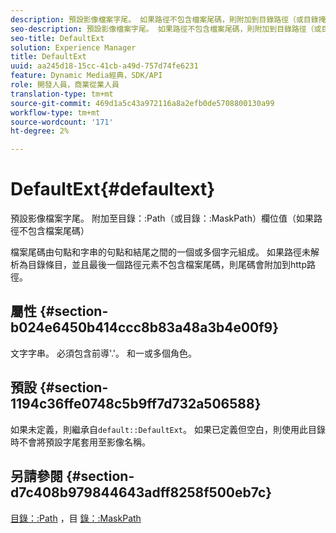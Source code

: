 ```yaml
---
description: 預設影像檔案字尾。 如果路徑不包含檔案尾碼，則附加到目錄路徑（或目錄掩碼路徑）欄位值
seo-description: 預設影像檔案字尾。 如果路徑不包含檔案尾碼，則附加到目錄路徑（或目錄掩碼路徑）欄位值
seo-title: DefaultExt
solution: Experience Manager
title: DefaultExt
uuid: aa245d18-15cc-41cb-a49d-757d74fe6231
feature: Dynamic Media經典，SDK/API
role: 開發人員，商業從業人員
translation-type: tm+mt
source-git-commit: 469d1a5c43a972116a8a2efb0de5708800130a99
workflow-type: tm+mt
source-wordcount: '171'
ht-degree: 2%

---
```



# DefaultExt{#defaultext}

預設影像檔案字尾。 附加至目錄：:Path（或目錄：:MaskPath）欄位值（如果路徑不包含檔案尾碼）

檔案尾碼由句點和字串的句點和結尾之間的一個或多個字元組成。 如果路徑未解析為目錄條目，並且最後一個路徑元素不包含檔案尾碼，則尾碼會附加到http路徑。

## 屬性 {#section-b024e6450b414ccc8b83a48a3b4e00f9}

文字字串。 必須包含前導&#39;.&#39;。 和一或多個角色。

## 預設 {#section-1194c36ffe0748c5b9ff7d732a506588}

如果未定義，則繼承自`default::DefaultExt`。 如果已定義但空白，則使用此目錄時不會將預設字尾套用至影像名稱。

## 另請參閱 {#section-d7c408b979844643adff8258f500eb7c}

[目錄：:Path](/help/aem-is-ir-api/is-api/image-catalog/image-serving-api-ref/c-image-catalog-reference/c-image-svg-data-reference/c-image-data-reference/r-path-cat.md) ，目 [錄：:MaskPath](/help/aem-is-ir-api/is-api/image-catalog/image-serving-api-ref/c-image-catalog-reference/c-image-svg-data-reference/c-image-data-reference/r-maskpath-cat.md)
